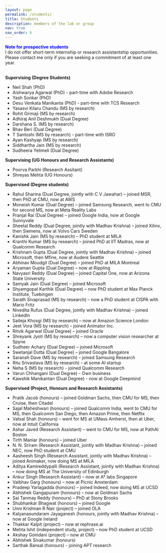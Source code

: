 ```yaml
---
layout: page
permalink: /students/
title: Students
description: members of the lab or group
nav: true
nav_order: 6
---
```


<span style="color: blue; font-weight: bold;">Note for prospective students</span><br> I do not offer short-term internship or research assistantship opportunities. Please contact me only if you are seeking a commitment of at least one year. <br><br>

**Supervising (Degree Students)**
  - Neil Shah (PhD)
  - Aishwarya Agarwal (PhD) - part-time with Adobe Research
  - Yash Sonkar (PhD)
  - Desu Venkata Manikanta (PhD) - part-time with TCS Research
  - Yasasvi Kilaru Chandu (MS by research)
  - Rohit Girmaji (MS by research)
  - Adhiraj Anil Deshmukh (Dual Degree)
  - Darshana S. (MS by research)
  - Bhav Beri (Dual Degree)
  - T Santoshi (MS by research) - part-time with ISRO
  - Ayan Kashyap (MS by research)
  - Siddhartha Jain (MS by research)
  - Sudheera Yelimeli (Dual Degree)

  **Supervising (UG Honours and Research Assistants)**
  - Poorva Parkhi (Research Assitant)
  - Shreyas Mehta (UG Honours)

  **Supervised (Degree students)**
  - Rahul Sharma (Dual Degree, jointly with C V Jawahar) – joined MSR, then PhD at CMU, now at AWS  
  - Moneish Kumar (Dual Degree) – joined Samsung Research, went to CMU for second MS, now at Meta Reality Labs  
  - Pranjal Rai (Dual Degree) – joined Google India, now at Google Sunnyvale  
  - Sheetal Reddy (Dual Degree, jointly with Madhav Krishna) – joined Xilinx, then Siemens, now at Volvo Cars Sweden  
  - Kanishk Jain (MS by research) – PhD student at MILA  
  - Kranthi Kumar (MS by research) – joined PhD at IIT Madras, now at Qualcomm Research  
  - Krishnam Gupta (Dual Degree, jointly with Madhav Krishna) – joined Microsoft, then Mfine, now at Audere Seattle  
  - Abhinav Moudgil (Dual Degree) – joined PhD at MILA Montreal  
  - Aryaman Gupta (Dual Degree) – now at Rippling  
  - Navyasri Reddy (Dual Degree) – joined Capital One, now at Arizona State University  
  - Samyak Jain (Dual Degree) – joined Microsoft  
  - Shyamgopal Karthik (Dual Degree) – now PhD student at Max Planck Institute, Tuebingen  
  - Sarath Sivaprasad (MS by research) – now a PhD student at CISPA with Mario Fritz  
  - Nivedita Rufus (Dual Degree, jointly with Madhav Krishna) – joined LinkedIn  
  - Saiteja Khosgi (MS by research) – now at Amazon Science London  
  - Jeet Vora (MS by research) – joined Animator Inc.  
  - Ritvik Agarwal (Dual Degree) – joined Oracle  
  - Shreyank Jyoti (MS by research) – now a computer vision researcher at Spyne  
  - Sudheer Achary (Dual Degree) – joined Microsoft  
  - Swetanjal Dutta (Dual Degree) – joined Google Bangalore  
  - Saransh Dave (MS by research) – joined Samsung Research  
  - Ritu Srivastava (MS by research) - at some AI startup
  - Neha S (MS by research) - joined Qualcomm Research
  - Varun Chhangani (Dual Degree) - Own business
  - Kawshik Manikantan (Dual Degree) - now at Google Deepmind

 **Supervised (Project, Honours and Research Assistants)**
- Pratik Jacob (honours) – joined Goldman Sachs, then CMU for MS, then Cruise, then Citadel
- Sajal Maheshwari (honours) – joined Qualcomm India, went to CMU for MS, then Qualcomm San Diego, then Amazon Prime, then Netflix  
- Vatsal Shah (honours) – went for MS at UMass Amherst, then at Uber, now at Intuit California  
- Ashar Javed (Research Assistant) – went to CMU for MS, now at PathAI Boston  
- Tirth Maniar (honours) – joined Uber  
- N. N. Sriram (Research Assistant, jointly with Madhav Krishna) – joined NEC, now PhD student at CMU  
- Aasheesh Singh (Research Assistant, jointly with Madhav Krishna) – joined Animaker, now doing MS at MILA  
- Aditya Kamireddypalli (Research Assistant, jointly with Madhav Krishna) – now doing MS at The University of Edinburgh  
- Ankur Singh (Research Assistant) – now at A* labs Singapore  
- Vaibhav Garg (honours) – now at Picnic Amsterdam  
- Pradeep Yarlagadda (honours) – joined Indeed, now doing MS at UCSD  
- Abhishek Gangapuram (honours) – now at Goldman Sachs  
- Sai Tanmay Reddy (honours) – PhD at Stony Brooks  
- Shubhankar Bhagwat (honours) – joined Google  
- Unni Krishnan R Nair (project) – joined OLA  
- Kalyanasundaram Jayaganesh (honours, jointly with Madhav Krishna) – now at Google Ireland  
- Thakkar Kalpit (project) – now at rephrase.ai  
- Mehta Ishit (independent study, project) – now PhD student at UCSD 
- Akshay Goindani (project) – now at CMU  
- Abhishek Sivakumar (honours) 
- Sarthak Bansal (honours) - joining APT research
  

